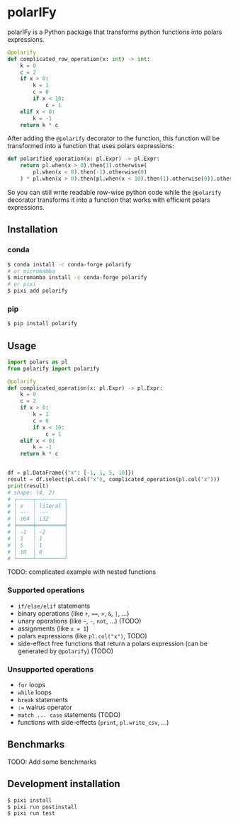 # polarIFy

polarIFy is a Python package that transforms python functions into polars expressions.

```python
@polarify
def complicated_row_operation(x: int) -> int:
    k = 0
    c = 2
    if x > 0:
        k = 1
        c = 0
        if x < 10:
            c = 1
    elif x < 0:
        k = -1
    return k * c
```

After adding the `@polarify` decorator to the function, this function will be transformed into a function that uses polars expressions:

```python
def polarified_operation(x: pl.Expr) -> pl.Expr:
    return pl.when(x > 0).then(1).otherwise(
        pl.when(x < 0).then(-1).otherwise(0)
    ) * pl.when(x > 0).then(pl.when(x < 10).then(1).otherwise(0)).otherwise(2)
```

So you can still write readable row-wise python code while the `@polarify` decorator transforms it into a function that works with efficient polars expressions.

## Installation

### conda

```bash
$ conda install -c conda-forge polarify
# or micromamba
$ micromamba install -c conda-forge polarify
# or pixi
$ pixi add polarify
```

### pip

```bash
$ pip install polarify
```

## Usage

```python
import polars as pl
from polarify import polarify

@polarify
def complicated_operation(x: pl.Expr) -> pl.Expr:
    k = 0
    c = 2
    if x > 0:
        k = 1
        c = 0
        if x < 10:
            c = 1
    elif x < 0:
        k = -1
    return k * c


df = pl.DataFrame({"x": [-1, 1, 5, 10]})
result = df.select(pl.col("x"), complicated_operation(pl.col("x")))
print(result)
# shape: (4, 2)
# ┌─────┬─────────┐
# │ x   ┆ literal │
# │ --- ┆ ---     │
# │ i64 ┆ i32     │
# ╞═════╪═════════╡
# │ -1  ┆ -2      │
# │ 1   ┆ 1       │
# │ 5   ┆ 1       │
# │ 10  ┆ 0       │
# └─────┴─────────┘
```

TODO: complicated example with nested functions

### Supported operations

- `if/else/elif` statements
- binary operations (like `+`, `==`, `>`, `&`, `|`, ...)
- unary operations (like `~`, `-`, `not`, ...) (TODO)
- assignments (like `x = 1`)
- polars expressions (like `pl.col("x")`, TODO)
- side-effect free functions that return a polars expression (can be generated by `@polarify`) (TODO)

### Unsupported operations

- `for` loops
- `while` loops
- `break` statements
- `:=` walrus operator
- `match ... case` statements (TODO)
- functions with side-effects (`print`, `pl.write_csv`, ...)

## Benchmarks

TODO: Add some benchmarks

## Development installation

```bash
$ pixi install
$ pixi run postinstall
$ pixi run test
```

